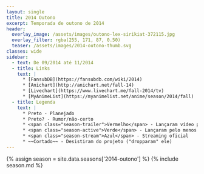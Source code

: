 ```yaml
---
layout: single
title: 2014 Outono
excerpt: Temporada de outono de 2014
header:
  overlay_image: /assets/images/outono-lex-sirikiat-372115.jpg
  overlay_filter: rgba(255, 171, 87, 0.50)
  teaser: /assets/images/2014-outono-thumb.svg
classes: wide
sidebar:
  - text: De 09/2014 até 11/2014
  - title: Links
    text: |
      * [FansubDB](https://fansubdb.com/wiki/2014)
      * [Anichart](http://anichart.net/fall-14)
      * [Livechart](https://www.livechart.me/fall-2014/tv)
      * [MyAnimeList](https://myanimelist.net/anime/season/2014/fall)
  - title: Legenda
    text: |
      * Preto - Planejado
      * Preto? - Rumor/não-certo
      * <span class="season-trailer">Vermelho</span> - Lançaram vídeo promocional ou trailer
      * <span class="season-active">Verde</span> - Lançaram pelo menos um episódio
      * <span class="season-stream">Azul</span> - Streaming oficial
      * ~~Cortado~~ - Desistiram do projeto ("dropparam" ele)
---
```


<!-- Para editar a tabela abra o arquivo /data/seasons/2014-outono.yml -->
{% assign season = site.data.seasons['2014-outono'] %}
{% include season.md %}
